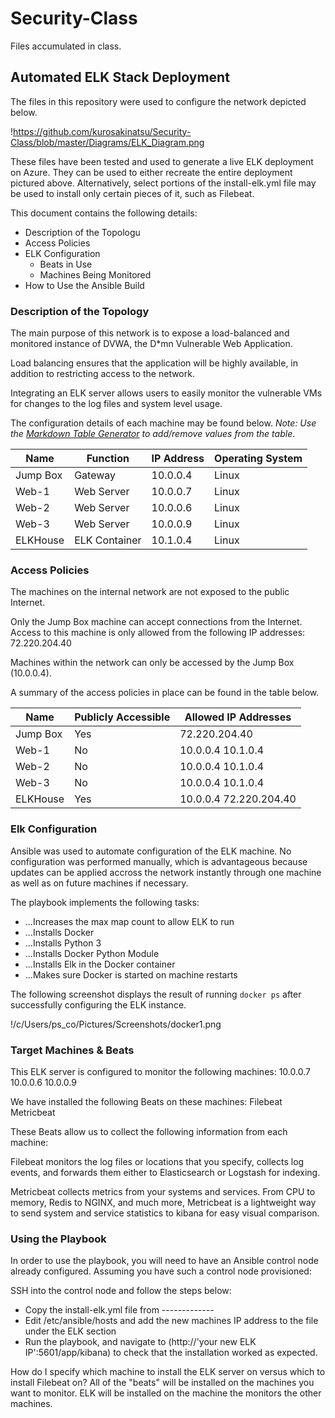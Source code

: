 # Security-Class
Files accumulated in class.
## Automated ELK Stack Deployment

The files in this repository were used to configure the network depicted below.

!https://github.com/kurosakinatsu/Security-Class/blob/master/Diagrams/ELK_Diagram.png

These files have been tested and used to generate a live ELK deployment on Azure. They can be used to either recreate the entire deployment
pictured above. Alternatively, select portions of the install-elk.yml file may be used to install only certain pieces of it, such as Filebeat.


This document contains the following details:
- Description of the Topologu
- Access Policies
- ELK Configuration
  - Beats in Use
  - Machines Being Monitored
- How to Use the Ansible Build


### Description of the Topology

The main purpose of this network is to expose a load-balanced and monitored instance of DVWA, the D*mn Vulnerable Web Application.

Load balancing ensures that the application will be highly available, in addition to restricting access to the network.

Integrating an ELK server allows users to easily monitor the vulnerable VMs for changes to the log files and system level usage.

The configuration details of each machine may be found below.
_Note: Use the [Markdown Table Generator](http://www.tablesgenerator.com/markdown_tables) to add/remove values from the table_.

| Name     | Function      | IP Address | Operating System |
|----------|---------------|------------|------------------|
| Jump Box | Gateway       | 10.0.0.4   | Linux            |
| Web-1    | Web Server    | 10.0.0.7   | Linux            |
| Web-2    | Web Server    | 10.0.0.6   | Linux            |
| Web-3    | Web Server    | 10.0.0.9   | Linux            |
| ELKHouse | ELK Container | 10.1.0.4   | Linux            |

### Access Policies

The machines on the internal network are not exposed to the public Internet.

Only the Jump Box machine can accept connections from the Internet. Access to this machine is only allowed from the following IP addresses:
72.220.204.40

Machines within the network can only be accessed by the Jump Box (10.0.0.4).

A summary of the access policies in place can be found in the table below.

| Name     | Publicly Accessible | Allowed IP Addresses   |
|----------|---------------------|------------------------|
| Jump Box | Yes                 | 72.220.204.40          |
| Web-1    | No                  | 10.0.0.4 10.1.0.4      |
| Web-2    | No                  | 10.0.0.4 10.1.0.4      |
| Web-3    | No                  | 10.0.0.4 10.1.0.4      |
| ELKHouse | Yes                 | 10.0.0.4 72.220.204.40 |

### Elk Configuration

Ansible was used to automate configuration of the ELK machine. No configuration was performed manually, which is advantageous because updates can be applied
accross the network instantly through one machine as well as on future machines if necessary.

The playbook implements the following tasks:
- ...Increases the max map count to allow ELK to run
- ...Installs Docker
- ...Installs Python 3
- ...Installs Docker Python Module
- ...Installs Elk in the Docker container
- ...Makes sure Docker is started on machine restarts

The following screenshot displays the result of running `docker ps` after successfully configuring the ELK instance.

!/c/Users/ps_co/Pictures/Screenshots/docker1.png

### Target Machines & Beats
This ELK server is configured to monitor the following machines:
10.0.0.7
10.0.0.6
10.0.0.9

We have installed the following Beats on these machines:
Filebeat
Metricbeat

These Beats allow us to collect the following information from each machine:

Filebeat monitors the log files or locations that you specify, collects log events, and forwards them either to Elasticsearch or Logstash for indexing.

Metricbeat collects metrics from your systems and services. From CPU to memory, Redis to NGINX, and much more, Metricbeat is a lightweight way to send system and service statistics to kibana for easy visual comparison.

### Using the Playbook
In order to use the playbook, you will need to have an Ansible control node already configured. Assuming you have such a control node provisioned:

SSH into the control node and follow the steps below:
- Copy the install-elk.yml file from -------------
- Edit /etc/ansible/hosts and add the new machines IP address to the file under the ELK section
- Run the playbook, and navigate to (http://'your new ELK IP':5601/app/kibana) to check that the installation worked as expected.

How do I specify which machine to install the ELK server on versus which to install Filebeat on?
All of the "beats" will be installed on the machines you want to monitor.
ELK will be installed on the machine the monitors the other machines.
